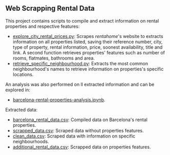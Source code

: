 ## Web Scrapping Rental Data

This project contains scripts to compile and extract information on rental properties and respective features:

- [explore_city_rental_prices.py](explore_city_rental_prices.py): Scrapes _rentahome_'s website to extracts information on all properties listed, saving their reference number, city, type of property, rental information, price, soonest availability, title and link. A second function retrieves properties' features such as number of rooms, flatmates, bathrooms and area.
- [retrieve_specific_neighbourhood.py](retrieve_specific_neighbourhood.py): Extracts the most common neighbourhood's names to retrieve information on properties's specific locations.

An analysis was also performed on ll extracted information and can be explored in:
- [barcelona-rental-properties-analysis.ipynb](barcelona-rental-properties-analysis.ipynb).

Extracted data:
- [barcelona_rental_data.csv](barcelona_rental_data.csv): Compiled data on Barcelona's rental properties.
- [scrapped_data.csv](scraped_data.csv): Scraped data without properties features.
- [clean_data.csv](clean_data.csv): Scraped data with information on specific neighbourhoods.
- [additional_rental_data.csv](additional_rental_data.csv): Scrapped data on properties features.
